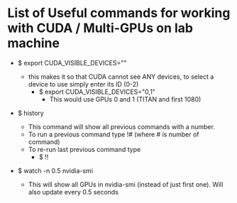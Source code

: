 # List of Useful commands for working with CUDA / Multi-GPUs on lab machine
* $ export CUDA_VISIBLE_DEVICES="" 
  * this makes it so that CUDA cannot see ANY devices, to select a device to use simply enter its ID (0-2)
    * $ export CUDA_VISIBLE_DEVICES="0,1" 
      * This would use GPUs 0 and 1 (TITAN and first 1080)
          
* $ history
  * This command will show all previous commands with a number.
  * To run a previous command type !# (where # is number of command)
  * To re-run last previous command type
    * $ !!
  
  
* $ watch -n 0.5 nvidia-smi
  * This will show all GPUs in nvidia-smi (instead of just first one). Will also update every 0.5 seconds
  

